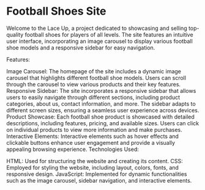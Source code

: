 # Football Shoes Site

Welcome to the Lace Up, a project dedicated to showcasing and selling top-quality football shoes for players of all levels. The site features an intuitive user interface, incorporating an image carousel to display various football shoe models and a responsive sidebar for easy navigation.

Features:

Image Carousel: The homepage of the site includes a dynamic image carousel that highlights different football shoe models. Users can scroll through the carousel to view various products and their key features.
Responsive Sidebar: The site incorporates a responsive sidebar that allows users to easily navigate through different sections, including product categories, about us, contact information, and more. The sidebar adapts to different screen sizes, ensuring a seamless user experience across devices.
Product Showcase: Each football shoe product is showcased with detailed descriptions, including features, pricing, and available sizes. Users can click on individual products to view more information and make purchases.
Interactive Elements: Interactive elements such as hover effects and clickable buttons enhance user engagement and provide a visually appealing browsing experience.
Technologies Used:

HTML: Used for structuring the website and creating its content.
CSS: Employed for styling the website, including layout, colors, fonts, and responsive design.
JavaScript: Implemented for dynamic functionalities such as the image carousel, sidebar navigation, and interactive elements.
